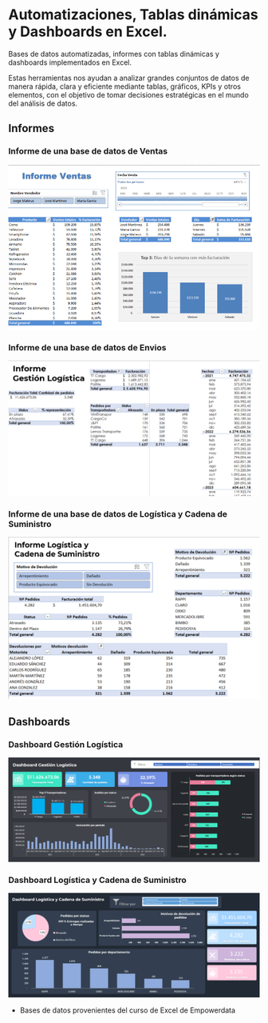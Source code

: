 
# Automatizaciones, Tablas dinámicas y Dashboards en Excel.

Bases de datos automatizadas, informes con tablas dinámicas y dashboards implementados en Excel.

Estas herramientas nos ayudan a analizar grandes conjuntos de datos de manera rápida, clara y eficiente mediante tablas, gráficos, KPIs y otros elementos, con el objetivo de tomar decisiones estratégicas en el mundo del análisis de datos.

## Informes

### Informe de una base de datos de Ventas

![informe-ventas](imagenes/Informe-ventas.png)

### Informe de una base de datos de Envios 

![informe-gestion](imagenes/Informe-gestion.png)

### Informe de una base de datos de Logística y Cadena de Suministro

![informe-logistica](imagenes/Informe-logistica.png)


## Dashboards

### Dashboard Gestión Logística

![dashboard-gestion](imagenes/Dashboard-gestion.png)

### Dashboard Logística y Cadena de Suministro

![dashboard-logistica](imagenes/Dashboard-logistica.png)


- Bases de datos provenientes del curso de Excel de Empowerdata